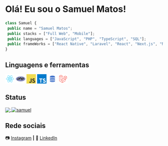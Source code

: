 # Olá! Eu sou o Samuel Matos!

<!--- <img align="right" width="250" height="150" src="https://i2.wp.com/allhtaccess.info/wp-content/uploads/2018/03/programming.gif?fit=1281%2C716&ssl=1" /> --->

```Javascript
class Samuel {
 public name = "Samuel Matos";
 public stacks = ["Full Web", "Mobile"];
 public languages = ["JavaScript", "PHP", "TypeScript", "SQL"];
 public frameWorks = ["React Native", "Laravel", "React", "Next.js", "Node"];
}
```

## Linguagens e ferramentas

<code><img height="30" src="https://raw.githubusercontent.com/github/explore/80688e429a7d4ef2fca1e82350fe8e3517d3494d/topics/react/react.png"></code>
<code><img height="30" src="https://raw.githubusercontent.com/github/explore/80688e429a7d4ef2fca1e82350fe8e3517d3494d/topics/php/php.png"></code>
<code><img height="30" src="https://raw.githubusercontent.com/github/explore/80688e429a7d4ef2fca1e82350fe8e3517d3494d/topics/javascript/javascript.png"></code>
<code><img height="30" src="https://raw.githubusercontent.com/github/explore/80688e429a7d4ef2fca1e82350fe8e3517d3494d/topics/typescript/typescript.png"></code>
<code><img height="30" src="https://raw.githubusercontent.com/github/explore/80688e429a7d4ef2fca1e82350fe8e3517d3494d/topics/sql/sql.png"></code>
<code><img height="30" src="https://raw.githubusercontent.com/github/explore/80688e429a7d4ef2fca1e82350fe8e3517d3494d/topics/laravel/laravel.png"></code>
## Status

<a href="https://github.com/samuhmatos">
  <img align="center" src="https://github-readme-stats.vercel.app/api/top-langs/?username=samuhmatos&theme=dracula&hide_langs_below=1" />
</a>

<a href="https://github.com/samuhmatos">
 <img align="center" src="https://github-readme-stats.vercel.app/api?username=samuhmatos&show_icons=true&theme=dracula&line_height=27" alt="samuel" github stats"/>
</a>

<!--- [website]: https://blog.samuelmatos.tech --->
[instagram]: https://www.instagram.com/samuh.matos/
[linkedin]: https://www.linkedin.com/in/o-samuelmatos/

<br>

## Rede sociais

<!--🏡 [Website][website] **|** -->
📷 [Instagram][instagram] **|**
👔 [LinkedIn][linkedin]
